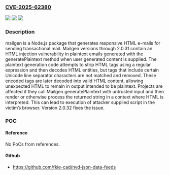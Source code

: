 ### [CVE-2025-62380](https://cve.mitre.org/cgi-bin/cvename.cgi?name=CVE-2025-62380)
![](https://img.shields.io/static/v1?label=Product&message=mailgen&color=blue)
![](https://img.shields.io/static/v1?label=Version&message=%3C%202.0.32%20&color=brightgreen)
![](https://img.shields.io/static/v1?label=Vulnerability&message=CWE-79%3A%20Improper%20Neutralization%20of%20Input%20During%20Web%20Page%20Generation%20('Cross-site%20Scripting')&color=brightgreen)

### Description

mailgen is a Node.js package that generates responsive HTML e-mails for sending transactional mail. Mailgen versions through 2.0.31 contain an HTML injection vulnerability in plaintext emails generated with the generatePlaintext method when user generated content is supplied. The plaintext generation code attempts to strip HTML tags using a regular expression and then decodes HTML entities, but tags that include certain Unicode line separator characters are not matched and removed. These encoded tags are later decoded into valid HTML content, allowing unexpected HTML to remain in output intended to be plaintext. Projects are affected if they call Mailgen.generatePlaintext with untrusted input and then render or otherwise process the returned string in a context where HTML is interpreted. This can lead to execution of attacker supplied script in the victim’s browser. Version 2.0.32 fixes the issue.

### POC

#### Reference
No PoCs from references.

#### Github
- https://github.com/fkie-cad/nvd-json-data-feeds


